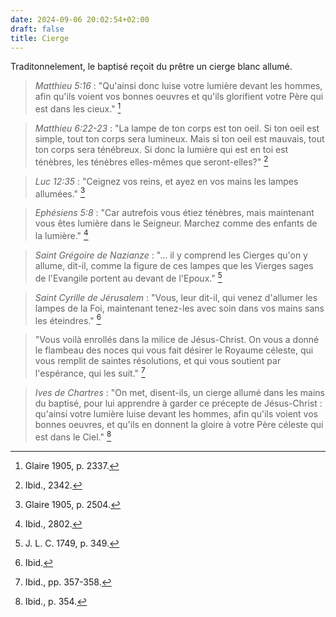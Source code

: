 ```yaml
---
date: 2024-09-06 20:02:54+02:00
draft: false
title: Cierge
---
```





Traditonnelement, le baptisé reçoit du prêtre un cierge blanc allumé.  

> *Matthieu 5:16* : "Qu'ainsi donc luise votre lumière devant les hommes, afin qu'ils voient vos bonnes oeuvres et qu'ils glorifient votre Père qui est dans les cieux." [^1]

[^1]: Glaire 1905, p. 2337.

> *Matthieu 6:22-23* : "La lampe de ton corps est ton oeil. Si ton oeil est simple, tout ton corps sera lumineux. Mais si ton oeil est mauvais, tout ton corps sera ténébreux. Si donc la lumière qui est en toi est ténèbres, les ténèbres elles-mêmes que seront-elles?" [^2]

[^2]: Ibid., 2342.

> *Luc 12:35* : "Ceignez vos reins, et ayez en vos mains les lampes allumées." [^3]

[^3]: Glaire 1905, p. 2504.

> *Ephésiens 5:8* : "Car autrefois vous étiez ténèbres, mais maintenant vous êtes lumière dans le Seigneur. Marchez comme des enfants de la lumière." [^4]

[^4]: Ibid., 2802.

> *Saint Grégoire de Nazianze* : "... il y comprend les Cierges qu'on y allume, dit-il, comme la figure de ces lampes que les Vierges sages de l'Evangile portent au devant de l'Epoux." [^5]

[^5]: J. L. C. 1749, p. 349.

> *Saint Cyrille de Jérusalem* : "Vous, leur dit-il, qui venez d'allumer les lampes de la Foi, maintenant tenez-les avec soin dans vos mains sans les éteindres." [^6]

> "Vous voilà enrollés dans la milice de Jésus-Christ. On vous a donné le flambeau des noces qui vous fait désirer le Royaume céleste, qui vous remplit de saintes résolutions, et qui vous soutient par l'espérance, qui les suit." [^7]

[^6]: Ibid.

[^7]: Ibid., pp. 357-358.

> *Ives de Chartres* : "On met, disent-ils, un cierge allumé dans les mains du baptisé, pour lui apprendre à garder ce précepte de Jésus-Christ : qu'ainsi votre lumière luise devant les hommes, afin qu'ils voient vos bonnes oeuvres, et qu'ils en donnent la gloire à votre Père céleste qui est dans le Ciel." [^8]

[^8]: Ibid., p. 354.




